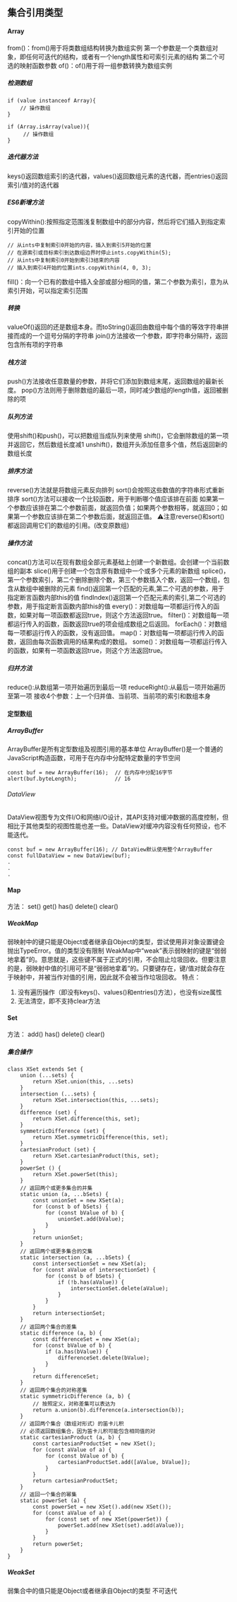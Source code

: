 ## 集合引用类型
#### Array
from()：from()用于将类数组结构转换为数组实例
第一个参数是一个类数组对象，即任何可迭代的结构，或者有一个length属性和可索引元素的结构
第二个可选的映射函数参数
of()：of()用于将一组参数转换为数组实例
##### 检测数组
```
if (value instanceof Array){   
    // 操作数组
} 
```
```
if (Array.isArray(value)){   
     // 操作数组
} 
```
##### 迭代器方法
keys()返回数组索引的迭代器，values()返回数组元素的迭代器，而entries()返回索引/值对的迭代器
##### ES6新增方法
copyWithin():按照指定范围浅复制数组中的部分内容，然后将它们插入到指定索引开始的位置
```
// 从ints中复制索引0开始的内容，插入到索引5开始的位置
// 在源索引或目标索引到达数组边界时停止ints.copyWithin(5);
// 从ints中复制索引0开始到索引3结束的内容
// 插入到索引4开始的位置ints.copyWithin(4, 0, 3);
```
fill()：向一个已有的数组中插入全部或部分相同的值，第二个参数为索引，意为从索引开始，可以指定索引范围
##### 转换
valueOf()返回的还是数组本身。而toString()返回由数组中每个值的等效字符串拼接而成的一个逗号分隔的字符串
join()方法接收一个参数，即字符串分隔符，返回包含所有项的字符串
##### 栈方法
push()方法接收任意数量的参数，并将它们添加到数组末尾，返回数组的最新长度。
pop()方法则用于删除数组的最后一项，同时减少数组的length值，返回被删除的项
##### 队列方法
使用shift()和push()，可以把数组当成队列来使用
shift()，它会删除数组的第一项并返回它，然后数组长度减1
unshift()，数组开头添加任意多个值，然后返回新的数组长度
##### 排序方法
reverse()方法就是将数组元素反向排列
sort()会按照这些数值的字符串形式重新排序
sort()方法可以接收一个比较函数，用于判断哪个值应该排在前面
如果第一个参数应该排在第二个参数前面，就返回负值；如果两个参数相等，就返回0；如果第一个参数应该排在第二个参数后面，就返回正值。
⚠️注意reverse()和sort()都返回调用它们的数组的引用。(改变原数组)
##### 操作方法
concat()方法可以在现有数组全部元素基础上创建一个新数组。会创建一个当前数组的副本
slice()用于创建一个包含原有数组中一个或多个元素的新数组
splice()，第一个参数索引，第二个删除删除个数，第三个参数插入个数，返回一个数组，包含从数组中被删除的元素
find()返回第一个匹配的元素,第二个可选的参数，用于指定断言函数内部this的值
findIndex()返回第一个匹配元素的索引,第二个可选的参数，用于指定断言函数内部this的值
every()：对数组每一项都运行传入的函数，如果对每一项函数都返回true，则这个方法返回true。
filter()：对数组每一项都运行传入的函数，函数返回true的项会组成数组之后返回。
forEach()：对数组每一项都运行传入的函数，没有返回值。
map()：对数组每一项都运行传入的函数，返回由每次函数调用的结果构成的数组。
some()：对数组每一项都运行传入的函数，如果有一项函数返回true，则这个方法返回true。
##### 归并方法
reduce():从数组第一项开始遍历到最后一项
reduceRight():从最后一项开始遍历至第一项
接收4个参数：上一个归并值、当前项、当前项的索引和数组本身
#### 定型数组
##### ArrayBuffer
ArrayBuffer是所有定型数组及视图引用的基本单位
ArrayBuffer()是一个普通的JavaScript构造函数，可用于在内存中分配特定数量的字节空间
```
const buf = new ArrayBuffer(16);  // 在内存中分配16字节
alert(buf.byteLength);            // 16
```
###### DataView
DataView视图专为文件I/O和网络I/O设计，其API支持对缓冲数据的高度控制，但相比于其他类型的视图性能也差一些。DataView对缓冲内容没有任何预设，也不能迭代。
```
const buf = new ArrayBuffer(16); // DataView默认使用整个ArrayBuffer 
const fullDataView = new DataView(buf); 
.
.
.
```
#### Map
方法：
set()
get()
has()
delete()
clear()
##### WeakMap
弱映射中的键只能是Object或者继承自Object的类型，尝试使用非对象设置键会抛出TypeError。值的类型没有限制
WeakMap中“weak”表示弱映射的键是“弱弱地拿着”的。意思就是，这些键不属于正式的引用，不会阻止垃圾回收。但要注意的是，弱映射中值的引用可不是“弱弱地拿着”的。只要键存在，键/值对就会存在于映射中，并被当作对值的引用，因此就不会被当作垃圾回收。
特点：
1. 没有遍历操作（即没有keys()、values()和entries()方法），也没有size属性
2. 无法清空，即不支持clear方法
#### Set
方法：
add()
has()
delete()
clear()
##### 集合操作
```
class XSet extends Set {
    union (...sets) {
        return XSet.union(this, ...sets)
    }
    intersection (...sets) {
        return XSet.intersection(this, ...sets);
    }
    difference (set) {
        return XSet.difference(this, set);
    }
    symmetricDifference (set) {
        return XSet.symmetricDifference(this, set);
    }
    cartesianProduct (set) {
        return XSet.cartesianProduct(this, set);
    }
    powerSet () {
        return XSet.powerSet(this);
    }
    // 返回两个或更多集合的并集  
    static union (a, ...bSets) {
        const unionSet = new XSet(a);
        for (const b of bSets) {
            for (const bValue of b) {
                unionSet.add(bValue);
            }
        }
        return unionSet;
    }
    // 返回两个或更多集合的交集  
    static intersection (a, ...bSets) {
        const intersectionSet = new XSet(a);
        for (const aValue of intersectionSet) {
            for (const b of bSets) {
                if (!b.has(aValue)) {
                    intersectionSet.delete(aValue);
                }
            }
        }
        return intersectionSet;
    }
    // 返回两个集合的差集  
    static difference (a, b) {
        const differenceSet = new XSet(a);
        for (const bValue of b) {
            if (a.has(bValue)) {
                differenceSet.delete(bValue);
            }
        }
        return differenceSet;
    }
    // 返回两个集合的对称差集  
    static symmetricDifference (a, b) {
        // 按照定义，对称差集可以表达为    
        return a.union(b).difference(a.intersection(b));
    }
    // 返回两个集合（数组对形式）的笛卡儿积  
    // 必须返回数组集合，因为笛卡儿积可能包含相同值的对  
    static cartesianProduct (a, b) {
        const cartesianProductSet = new XSet();
        for (const aValue of a) {
            for (const bValue of b) {
                cartesianProductSet.add([aValue, bValue]);
            }
        }
        return cartesianProductSet;
    }
    // 返回一个集合的幂集  
    static powerSet (a) {
        const powerSet = new XSet().add(new XSet());
        for (const aValue of a) {
            for (const set of new XSet(powerSet)) {
                powerSet.add(new XSet(set).add(aValue));
            }
        }
        return powerSet;
    }
}
```
##### WeakSet
弱集合中的值只能是Object或者继承自Object的类型
不可迭代